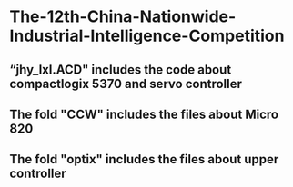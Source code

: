 # The-12th-China-Nationwide-Industrial-Intelligence-Competition
## “jhy_lxl.ACD" includes the code about compactlogix 5370 and servo controller
## The fold "CCW" includes the files about Micro 820
## The fold "optix" includes the files about upper controller
